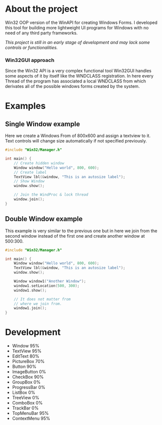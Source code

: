 # About the project
Win32 OOP version of the WinAPI for creating Windows Forms. 
I developed this tool for building more lightweight UI programs for Windows with no need of any third party frameworks.

*This project is still in an early stage of development and may lack some controls or functionalities.*

### Win32GUI approach
Since the Win32 API is a very complex functional tool Win32GUI handles some aspects of it by itself like the WNDCLASS registration.
In here every Thread of the program has associated a local WNDCLASS from which derivates all of the possible windows forms created by the system.

# Examples
## Single Window example
Here we create a Windows From of 800x600 and assign a textview to it.
Text controls will change size automatically if not specified previously.
```c++
#include "Win32/Manager.h"

int main() {
    // Create hidden window
    Window window("Hello world", 800, 600);
    // Create label
    TextView lbl(&window, "This is an autosize label"); 
    // Show Window
    window.show(); 

    // Join the WindProc & lock thread
    window.join();
}
```

## Double Window example
This example is very similar to the previous one but in here we join from the second window instead of the first one and create another window at 500:300.
```c++
#include "Win32/Manager.h"

int main() {
    Window window("Hello world", 800, 600);
    TextView lbl(&window, "This is an autosize label");
    window.show();

    Window window1("Another Window");
    window1.setLocation(500, 300);
    window1.show();

    // It does not matter from
    // where we join from.
    window1.join();
}
```

# Development
- Window 95%
- TextView 95%
- EditText 80%
- PictureBox 70%
- Button 90%
- ImageButton 0%
- CheckBox 90%
- GroupBox 0%
- ProgressBar 0%
- ListBox 0%
- TreeView 0%
- ComboBox 0%
- TrackBar 0%
- TopMenuBar 95%
- ContextMenu 95%